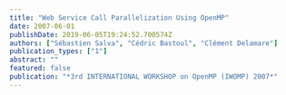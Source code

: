 ```yaml
---
title: "Web Service Call Parallelization Using OpenMP"
date: 2007-06-01
publishDate: 2019-06-05T19:24:52.700574Z
authors: ["Sébastien Salva", "Cédric Bastoul", "Clément Delamare"]
publication_types: ["1"]
abstract: ""
featured: false
publication: "*3rd INTERNATIONAL WORKSHOP on OpenMP (IWOMP) 2007*"
---
```


